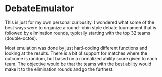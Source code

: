 # DebateEmulator
This is just for my own personal curiousity. I wondered what some of the best ways were to organize a round-robin style debate tournament that is followed by elimination rounds, typically starting with the top 32 teams (double-octos).

Most emulation was done by just hard-coding different functions and looking at the results. There is a bit of support for matches where the outcome is random, but based on a normalized ability score given to each team. The objective would be that the teams with the best ability would make it to the elimination rounds and go the furthest.
